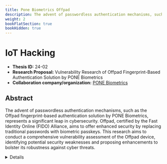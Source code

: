 ```yaml
---
title: Pone Biometrics Offpad
description: The advent of passwordless authentication mechanisms, such as the Offpad fingerprint-based authentication solution by PONE Biometrics, represents a significant leap in cybersecurity. Offpad, certified by the Fast Identity Online (FIDO) Alliance, aims to offer enhanced security by replacing traditional passwords with biometric passkeys. This research aims to conduct a comprehensive vulnerability assessment of the Offpad device, identifying potential security weaknesses and proposing enhancements to bolster its robustness against cyber threats.
weight: 2
bookFlatSection: true
bookHidden: true
---
```


# IoT Hacking

- **Thesis ID:** 24-02
- **Research Proposal:** Vulnerability Research of Offpad Fingerprint-Based Authentication Solution by PONE Biometrics
- **Collaboration company/organization:** [PONE Biometrics](https://ponebiometrics.com/)

## Abstract

The advent of passwordless authentication mechanisms, such as the Offpad fingerprint-based authentication solution by PONE Biometrics, represents a significant leap in cybersecurity. Offpad, certified by the Fast Identity Online (FIDO) Alliance, aims to offer enhanced security by replacing traditional passwords with biometric passkeys. This research aims to conduct a comprehensive vulnerability assessment of the Offpad device, identifying potential security weaknesses and proposing enhancements to bolster its robustness against cyber threats.

<details>
<summary>Details</summary>

## 1. Introduction

### 1.1 Background
The growing reliance on digital systems necessitates the development of secure authentication methods. Traditional passwords are increasingly seen as inadequate due to their susceptibility to various attacks, including phishing, brute force, and credential stuffing. Biometric authentication, leveraging unique biological traits, offers a promising alternative. Offpad by PONE Biometrics is a state-of-the-art fingerprint-based authentication solution designed to provide secure, passwordless authentication. While it is FIDO-certified, ensuring a certain standard of security, it is imperative to subject such systems to rigorous vulnerability research to preemptively identify and mitigate potential security risks.

### 1.2 Problem Statement
Despite the advantages of biometric authentication, these systems are not impervious to attacks. Vulnerabilities may exist in the biometric data processing, storage mechanisms, communication protocols, or the hardware itself. This research seeks to uncover such vulnerabilities within the Offpad device, assess their potential impact, and recommend solutions to enhance the security of this authentication method.

### 1.3 Objectives
1. To identify and categorize potential vulnerabilities in the Offpad fingerprint-based authentication solution.
2. To evaluate the impact of identified vulnerabilities on the overall security of the system.
3. To propose mitigation strategies to address the identified vulnerabilities.
4. To contribute to the development of more secure biometric authentication solutions.

## 2. Literature Review

### 2.1 Biometric Authentication Systems
An overview of biometric authentication systems, including their advantages over traditional password-based systems, common attack vectors, and existing security measures.

### 2.2 Offpad and FIDO Certification
Detailed examination of the Offpad device, its functionality, and the implications of its FIDO certification on its security.

### 2.3 Vulnerability Assessment Methodologies
Review of methodologies and frameworks used in vulnerability assessment of biometric systems, including static and dynamic analysis, penetration testing, and threat modeling.

## 3. Research Methodology

### 3.1 Phase 1: Preliminary Analysis
1. **Device Analysis**: Disassembling the Offpad device to understand its hardware components.
2. **Software Analysis**: Analyzing the firmware and software used by Offpad to identify potential vulnerabilities.

### 3.2 Phase 2: Vulnerability Identification
1. **Static Analysis**: Examining the codebase and configuration files for security flaws.
2. **Dynamic Analysis**: Monitoring the behavior of the device under normal and abnormal conditions to identify security weaknesses.
3. **Penetration Testing**: Conducting ethical hacking attempts to exploit identified vulnerabilities.

### 3.3 Phase 3: Impact Evaluation
1. **Risk Assessment**: Evaluating the severity and potential impact of each identified vulnerability.
2. **Scenario Analysis**: Simulating potential attack scenarios to understand the practical implications of the vulnerabilities.

### 3.4 Phase 4: Mitigation and Recommendations
1. **Mitigation Strategies**: Proposing technical solutions to address the identified vulnerabilities.
2. **Best Practices**: Developing a set of best practices for the development and deployment of biometric authentication systems.

### 3.5 Phase 5: Validation and Testing
1. **Implementation of Mitigations**: Implementing the proposed solutions and testing their effectiveness.
2. **Re-evaluation**: Conducting a second round of vulnerability assessments to ensure the mitigations are effective.

## 4. Expected Outcomes

1. **Comprehensive Vulnerability Report**: Detailed documentation of identified vulnerabilities, their impact, and potential mitigation strategies.
2. **Enhanced Security Protocols**: Development of improved security protocols and best practices for biometric authentication systems.
3. **Academic Contributions**: Publication of findings in academic journals and conferences to contribute to the body of knowledge in cybersecurity.

## 5. Timeline

A tentative timeline.

| Phase                        | Duration   |
|------------------------------|------------|
| Preliminary Analysis         | 1 months   |
| Vulnerability Identification | 4 months   |
| Impact Evaluation            | 1 week   |
| Mitigation and Recommendations| 1 week   |
| Validation and Testing       | 1 week   |
| Thesis Writing and Submission| 2 weeks    |

## 6. Conclusion

This research aims to enhance the security of biometric authentication systems by identifying and mitigating vulnerabilities in the Offpad fingerprint-based authentication solution. Through rigorous analysis and testing, this study will contribute to the development of more secure, reliable, and trustworthy authentication methods, ultimately fortifying the cybersecurity landscape.

## 7. References

1. Literature on biometric authentication and security.
2. Documentation on the Offpad device and FIDO certification.
3. Research papers and articles on vulnerability assessment methodologies.

</details>
